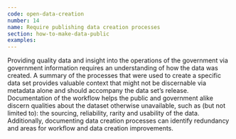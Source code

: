 ```yaml
---
code: open-data-creation
number: 14
name: Require publishing data creation processes
section: how-to-make-data-public
examples:
---
```


<p>Providing quality data and insight into the operations of the government via government information requires an understanding of how the data was created. A summary of the processes that were used to create a specific data set provides valuable context that might not be discernable via metadata alone and should accompany the data set’s release. Documentation of the workflow helps the public and government alike discern qualities about the dataset otherwise unavailable, such as (but not limited to): the sourcing, reliability, rarity and usability of the data. Additionally, documenting data creation processes can identify redundancy and areas for workflow and data creation improvements.</p>
